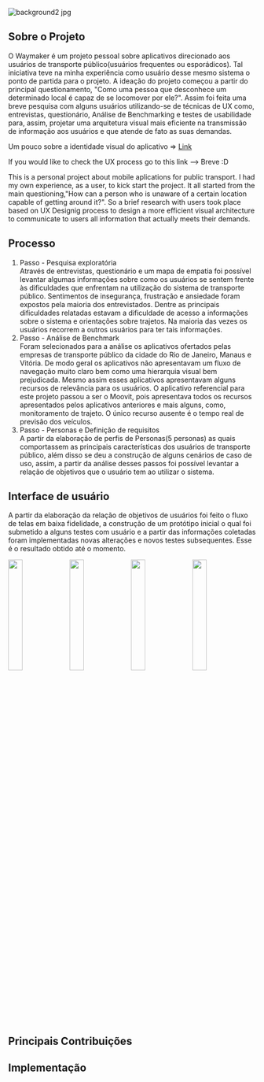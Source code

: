 
![background2 jpg](https://user-images.githubusercontent.com/49257071/106795758-41521700-6639-11eb-97e0-647b9f75f2c9.png)

<h2> Sobre o Projeto</h2>
O Waymaker é um projeto pessoal sobre aplicativos direcionado aos usuários de transporte público(usuários frequentes ou esporádicos). Tal iniciativa teve na minha experiência como usuário desse mesmo sistema o ponto de partida para o projeto. A ideação do projeto começou a partir do principal questionamento, "Como uma pessoa que desconhece um determinado local é capaz de se locomover por ele?". Assim foi feita uma breve pesquisa com alguns usuários utilizando-se de técnicas de UX como, entrevistas, questionário, Análise de Benchmarking e testes de usabilidade para, assim, projetar uma arquitetura visual mais eficiente na transmissão de informação aos usuários e que atende de fato as suas demandas.

Um pouco sobre a identidade visual do aplicativo => <a href="https://www.behance.net/gallery/104705475/Waymaker-Logo">Link</a>



If you would like to check the UX process go to this link --> Breve :D

This is a personal project about mobile aplications for public transport. I had my own experience, as a user, to kick start the project. It all started from the main questioning,"How can a person who is unaware of a certain location capable of getting around it?". So a brief research with users took place based on UX Designig process to design a more efficient visual architecture to communicate to users all information that actually meets their demands.


<h2> Processo </h2>
<ol>
  <li>Passo - Pesquisa exploratória</li>
Através de entrevistas, questionário e um mapa de empatia foi possível levantar algumas informações sobre como os usuários se sentem frente às dificuldades que enfrentam na utilização do sistema de transporte público. Sentimentos de insegurança, frustração e ansiedade foram expostos pela maioria dos entrevistados. Dentre as principais dificuldades relatadas estavam a dificuldade de acesso a informações sobre o sistema e orientações sobre trajetos. Na maioria das vezes os usuários recorrem a outros usuários para ter tais informações.
  <li>Passo - Análise de Benchmark</li>
Foram selecionados para a análise os aplicativos ofertados pelas empresas de transporte público da cidade do Rio de Janeiro, Manaus e Vitória. De modo geral os aplicativos não apresentavam um fluxo de navegação muito claro bem como uma hierarquia visual bem prejudicada. Mesmo assim esses aplicativos apresentavam alguns recursos de relevância para os usuários. O aplicativo referencial para este projeto passou a ser o Moovit, pois apresentava todos os recursos apresentados pelos aplicativos anteriores e mais alguns, como, monitoramento de trajeto. O único recurso ausente é o tempo real de previsão dos veículos.
  <li>Passo - Personas e Definição de requisitos</li>
A partir da elaboração de perfis de Personas(5 personas) as quais comportassem as principais características dos usuários de transporte público, além disso se deu a construção de alguns cenários de caso de uso, assim, a partir da análise desses passos foi possível levantar a relação de objetivos que o usuário tem ao utilizar o sistema.
  
</ol>

<h2> Interface de usuário</h2>
A partir da elaboração da relação de objetivos de usuários foi feito o fluxo de telas em baixa fidelidade, a construção de um protótipo inicial o qual foi submetido a alguns testes com usuário e a partir das informações coletadas foram implementadas novas alterações e novos testes subsequentes. Esse é o resultado obtido até o momento.



<img src= "https://github.com/FelipeLee22/Waymaker/blob/master/Inicio.png" width="24%" style ="display:inline"> <img src="https://github.com/FelipeLee22/Waymaker/blob/master/Inicio.png" width="24%" style ="display:inline"> <img src="https://github.com/FelipeLee22/Waymaker/blob/master/Inicio.png" width="24%" style ="display:inline"> <img src="https://github.com/FelipeLee22/Waymaker/blob/master/Inicio.png" width="24%" style ="display:inline">

<h2> Principais Contribuições</h2>
<h2> Implementação</h2>
